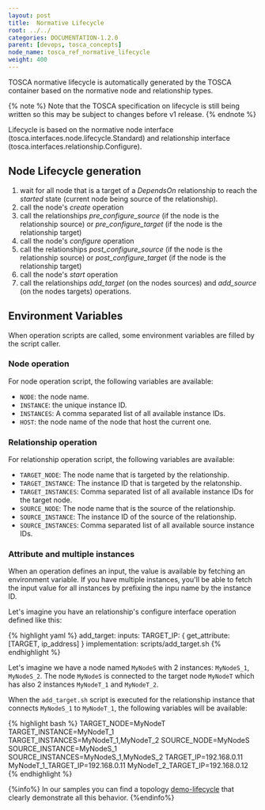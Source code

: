 ```yaml
---
layout: post
title:  Normative Lifecycle
root: ../../
categories: DOCUMENTATION-1.2.0
parent: [devops, tosca_concepts]
node_name: tosca_ref_normative_lifecycle
weight: 400
---
```


TOSCA normative lifecycle is automatically generated by the TOSCA container based on the normative node and relationship types.

{% note %}
Note that the TOSCA specification on lifecycle is still being written so this may be subject to changes before v1 release.
{% endnote %}

Lifecycle is based on the normative node interface (tosca.interfaces.node.lifecycle.Standard) and relationship interface (tosca.interfaces.relationship.Configure).

## Node Lifecycle generation

1. wait for all node that is a target of a _DependsOn_ relationship to reach the _started_ state (current node being source of the relationship).
2. call the node's _create_ operation
4. call the relationships _pre_configure_source_ (if the node is the relationship source) or _pre_configure_target_ (if the node is the relationship target)
5. call the node's _configure_ operation
6. call the relationships _post_configure_source_ (if the node is the relationship source) or _post_configure_target_ (if the node is the relationship target)
7. call the node's _start_ operation
8. call the relationships _add_target_ (on the nodes sources) and _add_source_ (on the nodes targets) operations.

## Environment Variables

When operation scripts are called, some environment variables are filled by the script caller.

### Node operation

For node operation script, the following variables are available:

- `NODE`: the node name.
- `INSTANCE`: the unique instance ID.
- `INSTANCES`: A comma separated list of all available instance IDs.
- `HOST`: the node name of the node that host the current one.

### Relationship operation

For relationship operation script, the following variables are available:

- `TARGET_NODE`: The node name that is targeted by the relationship.
- `TARGET_INSTANCE`: The instance ID that is targeted by the relatonship.
- `TARGET_INSTANCES`: Comma separated list of all available instance IDs for the target node.
- `SOURCE_NODE`: The node name that is the source of the relationship.
- `SOURCE_INSTANCE`: The instance ID of the source of the relationship.
- `SOURCE_INSTANCES`: Comma separated list of all available source instance IDs.

### Attribute and multiple instances

When an operation defines an input, the value is available by fetching an environment variable.
If you have multiple instances, you'll be able to fetch the input value for all instances by prefixing the inpu name by the instance ID.

Let's imagine you have an relationship's configure interface operation defined like this:

{% highlight yaml %}
add_target:
  inputs:
    TARGET_IP: { get_attribute: [TARGET, ip_address] }
  implementation: scripts/add_target.sh
{% endhighlight %}

Let's imagine we have a node named `MyNodeS` with 2 instances: `MyNodeS_1`, `MyNodeS_2`.
The node `MyNodeS` is connected to the target node `MyNodeT` which has also 2 instances `MyNodeT_1` and `MyNodeT_2`.

When the `add_target.sh` script is executed for the relationship instance that connects `MyNodeS_1` to `MyNodeT_1`, the following variables will be available:

{% highlight bash %}
TARGET_NODE=MyNodeT
TARGET_INSTANCE=MyNodeT_1
TARGET_INSTANCES=MyNodeT_1,MyNodeT_2
SOURCE_NODE=MyNodeS
SOURCE_INSTANCE=MyNodeS_1
SOURCE_INSTANCES=MyNodeS_1,MyNodeS_2
TARGET_IP=192.168.0.11
MyNodeT_1_TARGET_IP=192.168.0.11
MyNodeT_2_TARGET_IP=192.168.0.12
{% endhighlight %}

{%info%}
In our samples you can find a topology [demo-lifecycle](https://github.com/alien4cloud/samples/tree/master/demo-lifecycle) that clearly demonstrate all this behavior. 
{%endinfo%}

